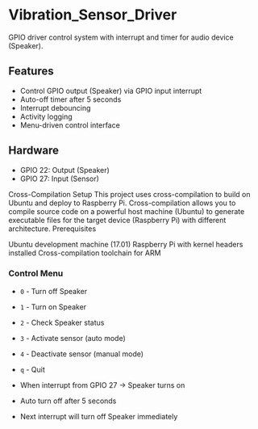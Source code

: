 # Vibration_Sensor_Driver

GPIO driver control system with interrupt and timer for audio device (Speaker).

## Features
- Control GPIO output (Speaker) via GPIO input interrupt
- Auto-off timer after 5 seconds
- Interrupt debouncing
- Activity logging
- Menu-driven control interface


## Hardware
- GPIO 22: Output (Speaker)
- GPIO 27: Input (Sensor)

Cross-Compilation Setup
This project uses cross-compilation to build on Ubuntu and deploy to Raspberry Pi. Cross-compilation allows you to compile source code on a powerful host machine (Ubuntu) to generate executable files for the target device (Raspberry Pi) with different architecture.
Prerequisites

Ubuntu development machine (17.01)
Raspberry Pi with kernel headers installed
Cross-compilation toolchain for ARM
### Control Menu
- `0` - Turn off Speaker
- `1` - Turn on Speaker  
- `2` - Check Speaker status
- `3` - Activate sensor (auto mode)
- `4` - Deactivate sensor (manual mode)
- `q` - Quit

- When interrupt from GPIO 27 → Speaker turns on
- Auto turn off after 5 seconds
- Next interrupt will turn off Speaker immediately
